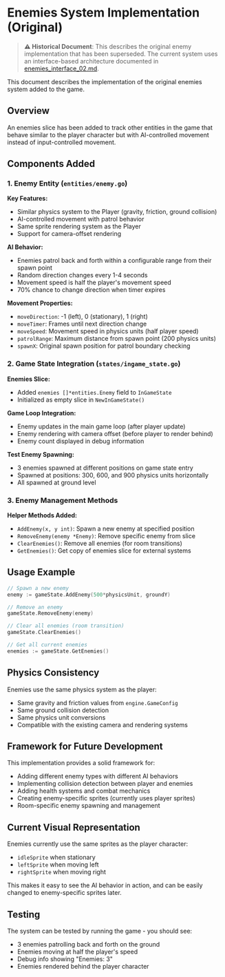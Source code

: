 # Enemies System Implementation (Original)

> **⚠️ Historical Document**: This describes the original enemy implementation that has been superseded. The current system uses an interface-based architecture documented in [enemies_interface_02.md](enemies_interface_02.md).

This document describes the implementation of the original enemies system added to the game.

## Overview

An enemies slice has been added to track other entities in the game that behave similar to the player character but with AI-controlled movement instead of input-controlled movement.

## Components Added

### 1. Enemy Entity (`entities/enemy.go`)

**Key Features:**
- Similar physics system to the Player (gravity, friction, ground collision)
- AI-controlled movement with patrol behavior
- Same sprite rendering system as the Player
- Support for camera-offset rendering

**AI Behavior:**
- Enemies patrol back and forth within a configurable range from their spawn point
- Random direction changes every 1-4 seconds
- Movement speed is half the player's movement speed
- 70% chance to change direction when timer expires

**Movement Properties:**
- `moveDirection`: -1 (left), 0 (stationary), 1 (right)
- `moveTimer`: Frames until next direction change
- `moveSpeed`: Movement speed in physics units (half player speed)
- `patrolRange`: Maximum distance from spawn point (200 physics units)
- `spawnX`: Original spawn position for patrol boundary checking

### 2. Game State Integration (`states/ingame_state.go`)

**Enemies Slice:**
- Added `enemies []*entities.Enemy` field to `InGameState`
- Initialized as empty slice in `NewInGameState()`

**Game Loop Integration:**
- Enemy updates in the main game loop (after player update)
- Enemy rendering with camera offset (before player to render behind)
- Enemy count displayed in debug information

**Test Enemy Spawning:**
- 3 enemies spawned at different positions on game state entry
- Spawned at positions: 300, 600, and 900 physics units horizontally
- All spawned at ground level

### 3. Enemy Management Methods

**Helper Methods Added:**
- `AddEnemy(x, y int)`: Spawn a new enemy at specified position
- `RemoveEnemy(enemy *Enemy)`: Remove specific enemy from slice
- `ClearEnemies()`: Remove all enemies (for room transitions)
- `GetEnemies()`: Get copy of enemies slice for external systems

## Usage Example

```go
// Spawn a new enemy
enemy := gameState.AddEnemy(500*physicsUnit, groundY)

// Remove an enemy
gameState.RemoveEnemy(enemy)

// Clear all enemies (room transition)
gameState.ClearEnemies()

// Get all current enemies
enemies := gameState.GetEnemies()
```

## Physics Consistency

Enemies use the same physics system as the player:
- Same gravity and friction values from `engine.GameConfig`
- Same ground collision detection
- Same physics unit conversions
- Compatible with the existing camera and rendering systems

## Framework for Future Development

This implementation provides a solid framework for:
- Adding different enemy types with different AI behaviors
- Implementing collision detection between player and enemies
- Adding health systems and combat mechanics
- Creating enemy-specific sprites (currently uses player sprites)
- Room-specific enemy spawning and management

## Current Visual Representation

Enemies currently use the same sprites as the player character:
- `idleSprite` when stationary
- `leftSprite` when moving left
- `rightSprite` when moving right

This makes it easy to see the AI behavior in action, and can be easily changed to enemy-specific sprites later.

## Testing

The system can be tested by running the game - you should see:
- 3 enemies patrolling back and forth on the ground
- Enemies moving at half the player's speed
- Debug info showing "Enemies: 3"
- Enemies rendered behind the player character